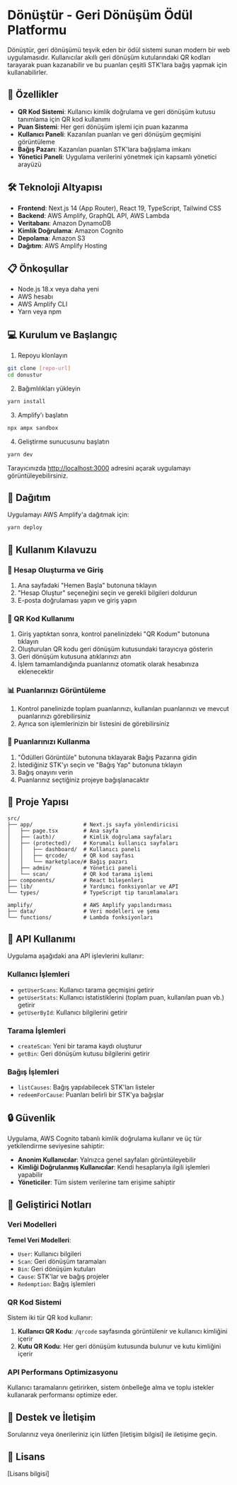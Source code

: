 # Dönüştür - Geri Dönüşüm Ödül Platformu

Dönüştür, geri dönüşümü teşvik eden bir ödül sistemi sunan modern bir web uygulamasıdır. Kullanıcılar akıllı geri dönüşüm kutularındaki QR kodları tarayarak puan kazanabilir ve bu puanları çeşitli STK'lara bağış yapmak için kullanabilirler.

## 🌱 Özellikler

- **QR Kod Sistemi**: Kullanıcı kimlik doğrulama ve geri dönüşüm kutusu tanımlama için QR kod kullanımı
- **Puan Sistemi**: Her geri dönüşüm işlemi için puan kazanma
- **Kullanıcı Paneli**: Kazanılan puanları ve geri dönüşüm geçmişini görüntüleme
- **Bağış Pazarı**: Kazanılan puanları STK'lara bağışlama imkanı
- **Yönetici Paneli**: Uygulama verilerini yönetmek için kapsamlı yönetici arayüzü

## 🛠️ Teknoloji Altyapısı

- **Frontend**: Next.js 14 (App Router), React 19, TypeScript, Tailwind CSS
- **Backend**: AWS Amplify, GraphQL API, AWS Lambda
- **Veritabanı**: Amazon DynamoDB
- **Kimlik Doğrulama**: Amazon Cognito
- **Depolama**: Amazon S3
- **Dağıtım**: AWS Amplify Hosting

## 📋 Önkoşullar

- Node.js 18.x veya daha yeni
- AWS hesabı
- AWS Amplify CLI
- Yarn veya npm

## 💻 Kurulum ve Başlangıç

1. Repoyu klonlayın
```bash
git clone [repo-url]
cd donustur
```

2. Bağımlılıkları yükleyin
```bash
yarn install
```

3. Amplify'ı başlatın
```bash
npx ampx sandbox
```

4. Geliştirme sunucusunu başlatın
```bash
yarn dev
```

Tarayıcınızda [http://localhost:3000](http://localhost:3000) adresini açarak uygulamayı görüntüleyebilirsiniz.

## 🚀 Dağıtım

Uygulamayı AWS Amplify'a dağıtmak için:

```bash
yarn deploy
```

## 📱 Kullanım Kılavuzu

### 🔐 Hesap Oluşturma ve Giriş

1. Ana sayfadaki "Hemen Başla" butonuna tıklayın
2. "Hesap Oluştur" seçeneğini seçin ve gerekli bilgileri doldurun
3. E-posta doğrulaması yapın ve giriş yapın

### 📱 QR Kod Kullanımı

1. Giriş yaptıktan sonra, kontrol panelinizdeki "QR Kodum" butonuna tıklayın
2. Oluşturulan QR kodu geri dönüşüm kutusundaki tarayıcıya gösterin
3. Geri dönüşüm kutusuna atıklarınızı atın
4. İşlem tamamlandığında puanlarınız otomatik olarak hesabınıza eklenecektir

### 📊 Puanlarınızı Görüntüleme

1. Kontrol panelinizde toplam puanlarınızı, kullanılan puanlarınızı ve mevcut puanlarınızı görebilirsiniz
2. Ayrıca son işlemlerinizin bir listesini de görebilirsiniz

### 🎁 Puanlarınızı Kullanma

1. "Ödülleri Görüntüle" butonuna tıklayarak Bağış Pazarına gidin
2. İstediğiniz STK'yı seçin ve "Bağış Yap" butonuna tıklayın
3. Bağış onayını verin
4. Puanlarınız seçtiğiniz projeye bağışlanacaktır

## 📁 Proje Yapısı

```
src/
├── app/                # Next.js sayfa yönlendiricisi
│   ├── page.tsx        # Ana sayfa
│   ├── (auth)/         # Kimlik doğrulama sayfaları
│   ├── (protected)/    # Korumalı kullanıcı sayfaları
│   │   ├── dashboard/  # Kullanıcı paneli
│   │   ├── qrcode/     # QR kod sayfası
│   │   └── marketplace/# Bağış pazarı
│   ├── admin/          # Yönetici paneli
│   └── scan/           # QR kod tarama işlemi
├── components/         # React bileşenleri
├── lib/                # Yardımcı fonksiyonlar ve API
└── types/              # TypeScript tip tanımlamaları

amplify/                # AWS Amplify yapılandırması
├── data/               # Veri modelleri ve şema
└── functions/          # Lambda fonksiyonları
```

## 📖 API Kullanımı

Uygulama aşağıdaki ana API işlevlerini kullanır:

### Kullanıcı İşlemleri
- `getUserScans`: Kullanıcı tarama geçmişini getirir
- `getUserStats`: Kullanıcı istatistiklerini (toplam puan, kullanılan puan vb.) getirir
- `getUserById`: Kullanıcı bilgilerini getirir

### Tarama İşlemleri
- `createScan`: Yeni bir tarama kaydı oluşturur
- `getBin`: Geri dönüşüm kutusu bilgilerini getirir

### Bağış İşlemleri
- `listCauses`: Bağış yapılabilecek STK'ları listeler
- `redeemForCause`: Puanları belirli bir STK'ya bağışlar

## 🔒 Güvenlik

Uygulama, AWS Cognito tabanlı kimlik doğrulama kullanır ve üç tür yetkilendirme seviyesine sahiptir:

- **Anonim Kullanıcılar**: Yalnızca genel sayfaları görüntüleyebilir
- **Kimliği Doğrulanmış Kullanıcılar**: Kendi hesaplarıyla ilgili işlemleri yapabilir
- **Yöneticiler**: Tüm sistem verilerine tam erişime sahiptir

## 🧩 Geliştirici Notları

### Veri Modelleri

**Temel Veri Modelleri**:
- `User`: Kullanıcı bilgileri
- `Scan`: Geri dönüşüm taramaları
- `Bin`: Geri dönüşüm kutuları
- `Cause`: STK'lar ve bağış projeler
- `Redemption`: Bağış işlemleri

### QR Kod Sistemi

Sistem iki tür QR kod kullanır:
1. **Kullanıcı QR Kodu**: `/qrcode` sayfasında görüntülenir ve kullanıcı kimliğini içerir
2. **Kutu QR Kodu**: Her geri dönüşüm kutusunda bulunur ve kutu kimliğini içerir

### API Performans Optimizasyonu

Kullanıcı taramalarını getirirken, sistem önbelleğe alma ve toplu istekler kullanarak performansı optimize eder.

## 🤝 Destek ve İletişim

Sorularınız veya önerileriniz için lütfen [iletişim bilgisi] ile iletişime geçin.

## 📜 Lisans

[Lisans bilgisi]